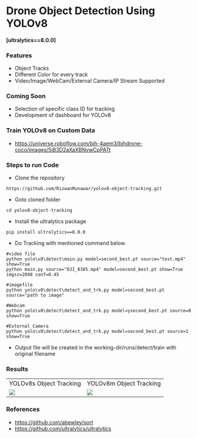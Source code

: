 # Drone Object Detection Using YOLOv8
#### [ultralytics==8.0.0]


### Features
- Object Tracks
- Different Color for every track
- Video/Image/WebCam/External Camera/IP Stream Supported

### Coming Soon
- Selection of specific class ID for tracking
- Development of dashboard for YOLOv8

### Train YOLOv8 on Custom Data
- https://universe.roboflow.com/bjh-4aem3/bjhdrone-coco/images/5jB3D2aXaXBNvwCpPATt

### Steps to run Code

- Clone the repository
```
https://github.com/RizwanMunawar/yolov8-object-tracking.git
```

- Goto cloned folder
```
cd yolov8-object-tracking
```

- Install the ultralytics package
```
pip install ultralytics==8.0.0
```

- Do Tracking with mentioned command below
```
#video file
python yolo\v8\detect\main.py model=second_best.pt source="test.mp4" show=True
python main.py source="DJI_0385.mp4" model=second_best.pt show=True imgsz=2048 conf=0.45

#imagefile
python yolo\v8\detect\detect_and_trk.py model=second_best.pt source="path to image"

#Webcam
python yolo\v8\detect\detect_and_trk.py model=ysecond_best.pt source=0 show=True

#External Camera
python yolo\v8\detect\detect_and_trk.py model=second_best.pt source=1 show=True
```

- Output file will be created in the working-dir/runs/detect/train with original filename


### Results
<table>
  <tr>
    <td>YOLOv8s Object Tracking</td>
    <td>YOLOv8m Object Tracking</td>
  </tr>
  <tr>
    <td><img src="https://user-images.githubusercontent.com/62513924/211671576-7d39829a-f8f5-4e25-b30a-530548c11a24.png"></td>
    <td><img src="https://user-images.githubusercontent.com/62513924/211672010-7415ef8b-7941-4545-8434-377d94675299.png"></td>
  </tr>
 </table>

### References
- https://github.com/abewley/sort
- https://github.com/ultralytics/ultralytics
